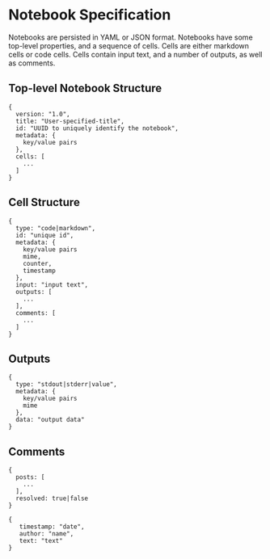 # Notebook Specification

Notebooks are persisted in YAML or JSON format. Notebooks have some top-level
properties, and a sequence of cells. Cells are either markdown cells or code
cells. Cells contain input text, and a number of outputs, as well as comments.

## Top-level Notebook Structure

    {
      version: "1.0",
      title: "User-specified-title",
      id: "UUID to uniquely identify the notebook",
      metadata: {
        key/value pairs
      },
      cells: [
        ...
      ]
    }

## Cell Structure

    {
      type: "code|markdown",
      id: "unique id",
      metadata: {
        key/value pairs
        mime,
        counter,
        timestamp
      },
      input: "input text",
      outputs: [
        ...
      ],
      comments: [
        ...
      ]
    }

## Outputs

    {
      type: "stdout|stderr|value",
      metadata: {
        key/value pairs
        mime
      },
      data: "output data"
    }

## Comments

    {
      posts: [
        ...
      ],
      resolved: true|false
    }

    {
       timestamp: "date",
       author: "name",
       text: "text"
    }


